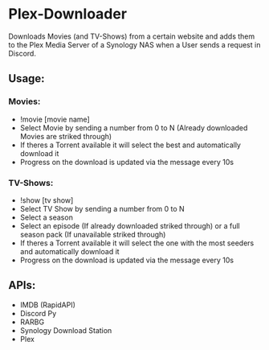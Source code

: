 # Plex-Downloader

Downloads Movies (and TV-Shows) from a certain website and adds them to the Plex Media Server of a Synology NAS when a User sends a request in Discord.

## Usage:
### Movies:
- !movie [movie name]
- Select Movie by sending a number from 0 to N (Already downloaded Movies are striked through)
- If theres a Torrent available it will select the best and automatically download it
- Progress on the download is updated via the message every 10s

### TV-Shows:
- !show [tv show]
- Select TV Show by sending a number from 0 to N
- Select a season
- Select an episode (If already downloaded striked through) or a full season pack (If unavailable striked through)
- If theres a Torrent available it will select the one with the most seeders and automatically download it
- Progress on the download is updated via the message every 10s

## APIs:
- IMDB (RapidAPI)
- Discord Py
- RARBG
- Synology Download Station
- Plex
